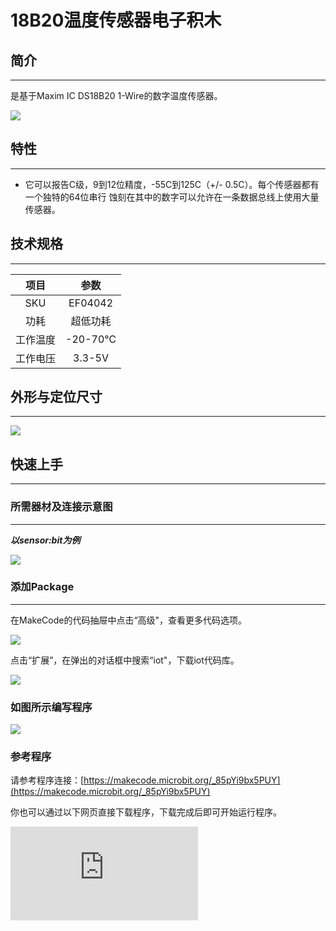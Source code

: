 ﻿# 18B20温度传感器电子积木

## 简介
---
是基于Maxim IC DS18B20 1-Wire的数字温度传感器。

 ![](https://wiki-media-ef.oss-cn-hongkong.aliyuncs.com/docs/microbit/sensor/octopus-sensors/sensor/images/c8DrDnH.jpg)

## 特性
---
- 它可以报告C级，9到12位精度，-55C到125C（+/- 0.5C）。每个传感器都有一个独特的64位串行 蚀刻在其中的数字可以允许在一条数据总线上使用大量传感器。

## 技术规格
---

项目 | 参数
:-: | :-:
SKU|EF04042
功耗|超低功耗
工作温度|-20-70℃
工作电压|3.3-5V

## 外形与定位尺寸
---
 ![](https://wiki-media-ef.oss-cn-hongkong.aliyuncs.com/docs/microbit/sensor/octopus-sensors/sensor/images/Bc8O78l.jpg)

## 快速上手
---

### 所需器材及连接示意图
---
***以sensor:bit为例***

 ![](https://wiki-media-ef.oss-cn-hongkong.aliyuncs.com/docs/microbit/sensor/octopus-sensors/sensor/images/Sc5JwUT.png)

### 添加Package
---
在MakeCode的代码抽屉中点击“高级"，查看更多代码选项。

 ![](https://wiki-media-ef.oss-cn-hongkong.aliyuncs.com/docs/microbit/sensor/octopus-sensors/sensor/images/smtcNoB.png)

点击“扩展”，在弹出的对话框中搜索“iot"，下载iot代码库。

 ![](https://wiki-media-ef.oss-cn-hongkong.aliyuncs.com/docs/microbit/sensor/octopus-sensors/sensor/images/qChMeYd.png)

### 如图所示编写程序

 ![](https://wiki-media-ef.oss-cn-hongkong.aliyuncs.com/docs/microbit/sensor/octopus-sensors/sensor/images/kO6z0oE.png)

### 参考程序

请参考程序连接：[https://makecode.microbit.org/_85pYi9bx5PUY](https://makecode.microbit.org/_85pYi9bx5PUY)

你也可以通过以下网页直接下载程序，下载完成后即可开始运行程序。

<div
    style={{
        position: 'relative',
        paddingBottom: '60%',
        overflow: 'hidden',
    }}
>
    <iframe
        src="https://makecode.microbit.org/_85pYi9bx5PUY"
        frameborder="0"
        sandbox="allow-popups allow-forms allow-scripts allow-same-origin"
        style={{
            position: 'absolute',
            width: '100%',
            height: '100%',
        }}
    />
</div>
---

### 结果
- micro：bit的点阵屏上显示相关的温度信息。

## 相关案例
---

## 技术文档
---
[Datasheet](https://elecfreaks.com/estore/download/EF03155-Datasheet)
